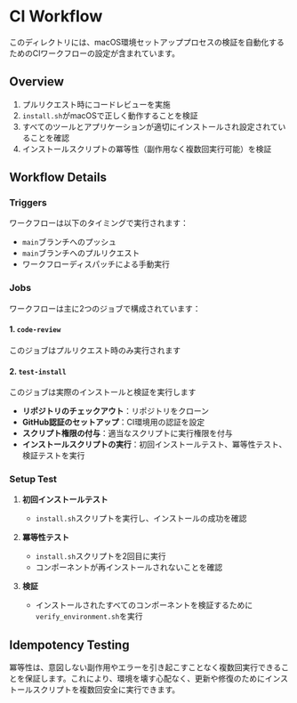 # CI Workflow

このディレクトリには、macOS環境セットアッププロセスの検証を自動化するためのCIワークフローの設定が含まれています。

## Overview

1. プルリクエスト時にコードレビューを実施
2. `install.sh`がmacOSで正しく動作することを検証
3. すべてのツールとアプリケーションが適切にインストールされ設定されていることを確認
4. インストールスクリプトの冪等性（副作用なく複数回実行可能）を検証

## Workflow Details

### Triggers

ワークフローは以下のタイミングで実行されます：
- `main`ブランチへのプッシュ
- `main`ブランチへのプルリクエスト
- ワークフローディスパッチによる手動実行

### Jobs

ワークフローは主に2つのジョブで構成されています：

#### 1. `code-review`

このジョブはプルリクエスト時のみ実行されます

#### 2. `test-install`

このジョブは実際のインストールと検証を実行します

- **リポジトリのチェックアウト**：リポジトリをクローン
- **GitHub認証のセットアップ**：CI環境用の認証を設定
- **スクリプト権限の付与**：適当なスクリプトに実行権限を付与
- **インストールスクリプトの実行**：初回インストールテスト、冪等性テスト、検証テストを実行

### Setup Test

1. **初回インストールテスト**
   - `install.sh`スクリプトを実行し、インストールの成功を確認

2. **冪等性テスト**
   - `install.sh`スクリプトを2回目に実行
   - コンポーネントが再インストールされないことを確認

3. **検証**
   - インストールされたすべてのコンポーネントを検証するために`verify_environment.sh`を実行

## Idempotency Testing

冪等性は、意図しない副作用やエラーを引き起こすことなく複数回実行できることを保証します。これにより、環境を壊す心配なく、更新や修復のためにインストールスクリプトを複数回安全に実行できます。

